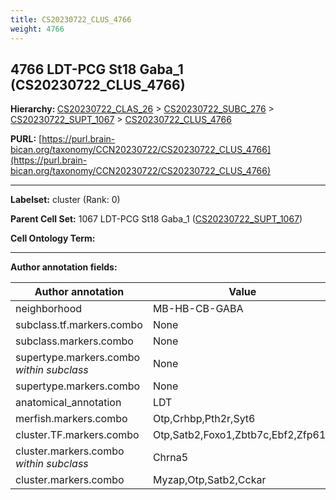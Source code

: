 ```yaml
---
title: CS20230722_CLUS_4766
weight: 4766
---
```

## 4766 LDT-PCG St18 Gaba_1 (CS20230722_CLUS_4766)
<b>Hierarchy: </b>
[CS20230722_CLAS_26](../CS20230722_CLAS_26) >
[CS20230722_SUBC_276](../CS20230722_SUBC_276) >
[CS20230722_SUPT_1067](../CS20230722_SUPT_1067) >
[CS20230722_CLUS_4766](../CS20230722_CLUS_4766)

**PURL:** [https://purl.brain-bican.org/taxonomy/CCN20230722/CS20230722_CLUS_4766](https://purl.brain-bican.org/taxonomy/CCN20230722/CS20230722_CLUS_4766)

---


**Labelset:** cluster (Rank: 0)

**Parent Cell Set:** 1067 LDT-PCG St18 Gaba_1 ([CS20230722_SUPT_1067](../CS20230722_SUPT_1067))



**Cell Ontology Term:** 

[MARKER GENES.]: #


---

[TRANSFERRED ANNOTATIONS.]: #


[AUTHOR ANNOTATION FIELDS.]: #


**Author annotation fields:**

| Author annotation | Value |
|-------------------|-------|
|neighborhood|MB-HB-CB-GABA|
|subclass.tf.markers.combo|None|
|subclass.markers.combo|None|
|supertype.markers.combo _within subclass_|None|
|supertype.markers.combo|None|
|anatomical_annotation|LDT|
|merfish.markers.combo|Otp,Crhbp,Pth2r,Syt6|
|cluster.TF.markers.combo|Otp,Satb2,Foxo1,Zbtb7c,Ebf2,Zfp618|
|cluster.markers.combo _within subclass_|Chrna5|
|cluster.markers.combo|Myzap,Otp,Satb2,Cckar|
